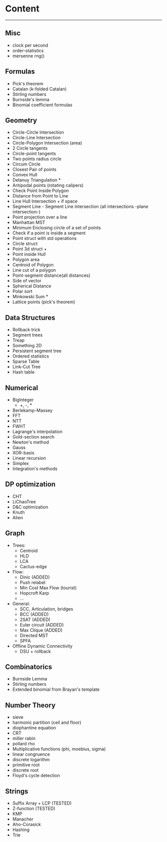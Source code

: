 # Content
---

## Misc
- clock per second
- order-statistics
- mersenne rng() 

## Formulas 
- Pick's theorem
- Catalan (k-folded Catalan)
- Stirling numbers 
- Burnside's lemma
- Binomial coefficient formulas

## Geometry
- Circle-Circle Intersection
- Circle-Line Intersection
- Circle-Polygon Intersection (area)
- 2 Circle tangents
- Circle-point tangents
- Two points radius circle
- Circum Circle
- Closest Pair of points
- Convex Hull
- Delanuy Triangulation * 
- Antipodal points (rotating calipers)
- Check Point Inside Polygon
- Distance from Point to Line
- Line Hull Intersection + if space
- Segment Line - Segment Line intersection (all intersections -plane intersection-)
- Point projection over a line
- Manhattan MST
- Minimum Enclosing circle of a set of points
- Check if a point is inside a segment
- Point struct with std operations
- Circle struct
- Point 3d struct +
- Point inside Hull 
- Polygon area
- Centroid of Polygon
- Line cut of a polygon
- Point-segment distance(all distances)
- Side of vector
- Spherical Distance
- Polar sort
- Minkowski Sum * 
- Lattice points (pick's theorem)


## Data Structures
- Rollback trick
- Segment trees
- Treap
- Something 2D
- Persistent segment tree
- Ordered statistics
- Sparse Table
- Link-Cut Tree
- Hash table

## Numerical
- BigInteger
    - +, -, *
- Berlekamp-Massey
- FFT
- NTT
- FWHT
- Lagrange's interpolation
- Gold-section search
- Newton's method
- Gauss
- XOR-basis
- Linear recursion 
- Simplex
- Integration's methods

## DP optimization
- CHT
- LiChaoTree
- D&C optimization
- Knuth
- Alien

## Graph
- Trees:
    - Centroid
    - HLD 
    - LCA
    - Cactus-edge
- Flow:
    - Dinic (ADDED)
    - Push relabel 
    - Min Cost Max Flow (tourist)
    - Hopcroft Karp
    - ...
- General:
    - SCC, Articulation, bridges
    - BCC (ADDED)
    - 2SAT (ADDED)
    - Euler circuit (ADDED)
    - Max Clique (ADDED)
    - Directed MST
    - SPFA
- Offline Dynamic Connectivity 
    - DSU + rollback

## Combinatorics
- Burnside Lemma
- Stirling numbers 
- Extended binomial from Brayan's template 

## Number Theory
- sieve
- harmonic partition (ceil and floor)
- diophantine equation
- CRT
- miller rabin
- pollard rho
- Multiplicative functions (phi, moebius, sigma)
- linear congruence
- discrete logarithm
- primitive root
- discrete root
- Floyd's cycle detection

## Strings
- Suffix Array + LCP (TESTED)
- Z-function (TESTED)
- KMP
- Manacher
- Aho-Corasick
- Hashing
- Trie 
